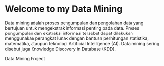 # Welcome to my Data Mining

Data mining adalah proses pengumpulan dan pengolahan data yang bertujuan untuk mengekstrak informasi penting pada data.
Proses pengumpulan dan ekstraksi informasi tersebut dapat dilakukan menggunakan perangkat lunak dengan bantuan perhitungan statistika, matematika, ataupun teknologi Artificial Intelligence (AI). 
Data mining sering disebut juga Knowledge Discovery in Database (KDD).

Data Mining Project

```{tableofcontents}
```